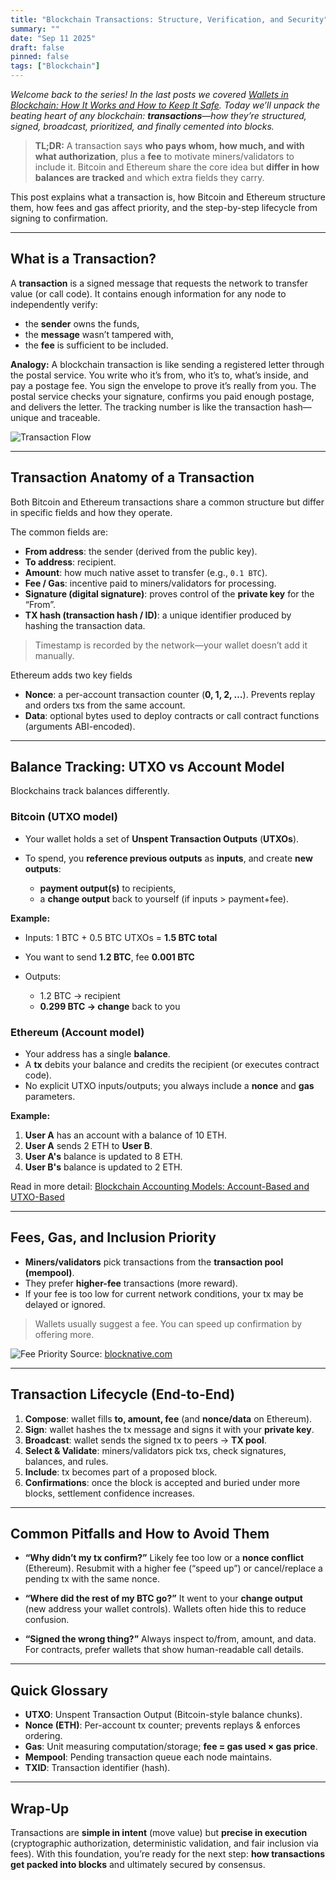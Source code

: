 ```yaml
---
title: "Blockchain Transactions: Structure, Verification, and Security"
summary: ""
date: "Sep 11 2025"
draft: false
pinned: false
tags: ["Blockchain"]
---
```


*Welcome back to the series! In the last posts we covered [Wallets in Blockchain: How It Works and How to Keep It Safe](/blog/blockchain-and-ethereum-fundamentals/04-wallets-in-blockchain-how-it-works-and-how-to-keep-it-safe). Today we’ll unpack the beating heart of any blockchain: **transactions**—how they’re structured, signed, broadcast, prioritized, and finally cemented into blocks.*

> **TL;DR:** A transaction says **who pays whom, how much, and with what authorization**, plus a **fee** to motivate miners/validators to include it. Bitcoin and Ethereum share the core idea but **differ in how balances are tracked** and which extra fields they carry.

This post explains what a transaction is, how Bitcoin and Ethereum structure them, how fees and gas affect priority, and the step-by-step lifecycle from signing to confirmation.

---

## What is a Transaction?

A **transaction** is a signed message that requests the network to transfer value (or call code). It contains enough information for any node to independently verify:

* the **sender** owns the funds,
* the **message** wasn’t tampered with,
* the **fee** is sufficient to be included.

**Analogy:** 
A blockchain transaction is like sending a registered letter through the postal service. You write who it’s from, who it’s to, what’s inside, and pay a postage fee. You sign the envelope to prove it’s really from you. The postal service checks your signature, confirms you paid enough postage, and delivers the letter. The tracking number is like the transaction hash—unique and traceable.

![Transaction Flow](Gemini_Generated_Image_exz0kyexz0kyexz0.avif)

---

## Transaction Anatomy of a Transaction

Both Bitcoin and Ethereum transactions share a common structure but differ in specific fields and how they operate.

The common fields are:

* **From address**: the sender (derived from the public key).
* **To address**: recipient.
* **Amount**: how much native asset to transfer (e.g., `0.1 BTC`).
* **Fee / Gas**: incentive paid to miners/validators for processing.
* **Signature (digital signature)**: proves control of the **private key** for the “From”.
* **TX hash (transaction hash / ID)**: a unique identifier produced by hashing the transaction data.

> Timestamp is recorded by the network—your wallet doesn’t add it manually.

Ethereum adds two key fields

* **Nonce**: a per-account transaction counter (**0, 1, 2, …**). Prevents replay and orders txs from the same account.
* **Data**: optional bytes used to deploy contracts or call contract functions (arguments ABI-encoded).


---

## Balance Tracking: UTXO vs Account Model

Blockchains track balances differently.

### Bitcoin (UTXO model)

* Your wallet holds a set of **Unspent Transaction Outputs** (**UTXOs**).
* To spend, you **reference previous outputs** as **inputs**, and create **new outputs**:

  * **payment output(s)** to recipients,
  * a **change output** back to yourself (if inputs > payment+fee).

**Example:**

* Inputs: 1 BTC + 0.5 BTC UTXOs = **1.5 BTC total**
* You want to send **1.2 BTC**, fee **0.001 BTC**
* Outputs:

  * 1.2 BTC → recipient
  * **0.299 BTC → change** back to you


### Ethereum (Account model)

* Your address has a single **balance**.
* A **tx** debits your balance and credits the recipient (or executes contract code).
* No explicit UTXO inputs/outputs; you always include a **nonce** and **gas** parameters.

**Example:**
1. **User A** has an account with a balance of 10 ETH.
2. **User A** sends 2 ETH to **User B**.
3. **User A's** balance is updated to 8 ETH.
4. **User B's** balance is updated to 2 ETH.

Read in more detail: [Blockchain Accounting Models: Account-Based and UTXO-Based](/blog/blockchain-and-ethereum-fundamentals/01-blockchain-accounting-models-account-based-and-utxo-based)

---

## Fees, Gas, and Inclusion Priority

* **Miners/validators** pick transactions from the **transaction pool (mempool)**.
* They prefer **higher-fee** transactions (more reward).
* If your fee is too low for current network conditions, your tx may be delayed or ignored.

> Wallets usually suggest a fee. You can speed up confirmation by offering more.


![Fee Priority](gas.avif)
Source: [blocknative.com](https://www.blocknative.com/gas-estimator)


---

## Transaction Lifecycle (End-to-End)

1. **Compose**: wallet fills **to, amount, fee** (and **nonce/data** on Ethereum).
2. **Sign**: wallet hashes the tx message and signs it with your **private key**.
3. **Broadcast**: wallet sends the signed tx to peers → **TX pool**.
4. **Select & Validate**: miners/validators pick txs, check signatures, balances, and rules.
5. **Include**: tx becomes part of a proposed block.
6. **Confirmations**: once the block is accepted and buried under more blocks, settlement confidence increases.



---

## Common Pitfalls and How to Avoid Them

* **“Why didn’t my tx confirm?”**
  Likely fee too low or a **nonce conflict** (Ethereum). Resubmit with a higher fee (“speed up”) or cancel/replace a pending tx with the same nonce.

* **“Where did the rest of my BTC go?”**
  It went to your **change output** (new address your wallet controls). Wallets often hide this to reduce confusion.

* **“Signed the wrong thing?”**
  Always inspect to/from, amount, and data. For contracts, prefer wallets that show human-readable call details.

---

## Quick Glossary

* **UTXO**: Unspent Transaction Output (Bitcoin-style balance chunks).
* **Nonce (ETH)**: Per-account tx counter; prevents replays & enforces ordering.
* **Gas**: Unit measuring computation/storage; **fee = gas used × gas price**.
* **Mempool**: Pending transaction queue each node maintains.
* **TXID**: Transaction identifier (hash).

---

## Wrap-Up

Transactions are **simple in intent** (move value) but **precise in execution** (cryptographic authorization, deterministic validation, and fair inclusion via fees). With this foundation, you’re ready for the next step: **how transactions get packed into blocks** and ultimately secured by consensus.

